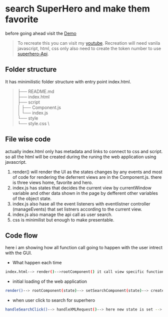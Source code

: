 # search SuperHero and make them favorite

before going ahead visit the [Demo](https://wizzenalum1.github.io/superhero)

> To recreate this you can visit my [youtube](wizzenalum.com).
> Recreation will need vanila javascript, html, css only also need to create the token number to use [superhero-Api](https://www.superheroapi.com/).

## Folder structure

It has minimilistic folder structure with entry point index.html.

> ├── README.md \
> ├── index.html \
> ├── script \
> │ ├── Component.js \
> │ └── index.js \
> └── style \
> └── style.css \

## File wise code

actually index.html only has metadata and links to connect to css and script. so all the html will be created during the runing the web application using javascript.

1. render() will render the UI as the states changes by any events and most of code for rendering the deferrent views are in the Component.js. there is three views home, favorite and hero.
2. index.js has states that decides the current view by currentWindow variable and other data shown in the page by defferent other variables of the object state.
3. index.js also hase all the event listeners with eventlistner controller (manageEvents) that set listners according to the current view.
4. index.js also manage the api call as user search.
5. css is minimilist but enough to make presentable.

## Code flow

here i am showing how all function call going to happen with the user intrect with the GUI.

- What happen each time

```sh
index.html--> render()-->rootComponent() it call view specific function --> manageListenrs() it set listeners according to the view.
```

- initial loading of the web application

```sh
render()--> rootComponent(state)--> setSearchComponent(state)--> createList(list,home)--> manageListenrs()--> rootListeners()-->searchlistners()
```

- when user click to search for superhero

```sh
handleSearchClick()--> handleXMLRequest()--> here new state is set --> render()--> rootComponent(state)--> setSearchComponent(state)--> createList(list,home)--> manageListenrs()--> rootListeners()-->searchlistners()
```
